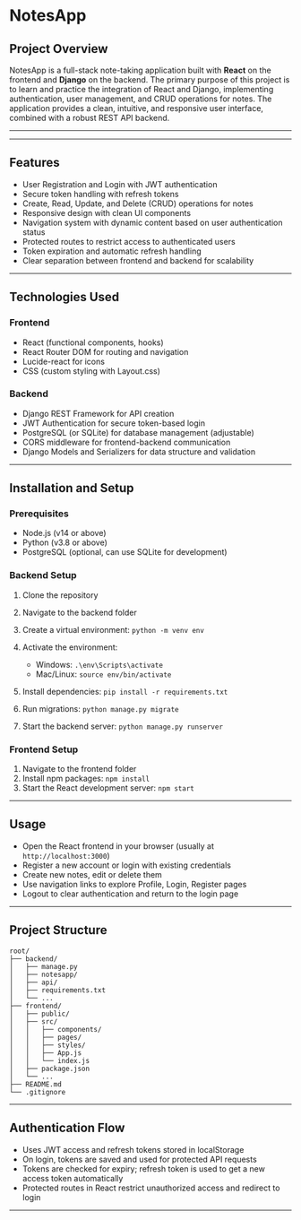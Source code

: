 ﻿# NotesApp

## Project Overview

NotesApp is a full-stack note-taking application built with **React** on the frontend and **Django** on the backend. The primary purpose of this project is to learn and practice the integration of React and Django, implementing authentication, user management, and CRUD operations for notes. The application provides a clean, intuitive, and responsive user interface, combined with a robust REST API backend.

---



---

## Features

* User Registration and Login with JWT authentication
* Secure token handling with refresh tokens
* Create, Read, Update, and Delete (CRUD) operations for notes
* Responsive design with clean UI components
* Navigation system with dynamic content based on user authentication status
* Protected routes to restrict access to authenticated users
* Token expiration and automatic refresh handling
* Clear separation between frontend and backend for scalability

---

## Technologies Used

### Frontend

* React (functional components, hooks)
* React Router DOM for routing and navigation
* Lucide-react for icons
* CSS (custom styling with Layout.css)

### Backend

* Django REST Framework for API creation
* JWT Authentication for secure token-based login
* PostgreSQL (or SQLite) for database management (adjustable)
* CORS middleware for frontend-backend communication
* Django Models and Serializers for data structure and validation

---

## Installation and Setup

### Prerequisites

* Node.js (v14 or above)
* Python (v3.8 or above)
* PostgreSQL (optional, can use SQLite for development)

### Backend Setup

1. Clone the repository
2. Navigate to the backend folder
3. Create a virtual environment: `python -m venv env`
4. Activate the environment:

   * Windows: `.\env\Scripts\activate`
   * Mac/Linux: `source env/bin/activate`
5. Install dependencies: `pip install -r requirements.txt`
6. Run migrations: `python manage.py migrate`
7. Start the backend server: `python manage.py runserver`

### Frontend Setup

1. Navigate to the frontend folder
2. Install npm packages: `npm install`
3. Start the React development server: `npm start`

---

## Usage

* Open the React frontend in your browser (usually at `http://localhost:3000`)
* Register a new account or login with existing credentials
* Create new notes, edit or delete them
* Use navigation links to explore Profile, Login, Register pages
* Logout to clear authentication and return to the login page

---

## Project Structure

```
root/
├── backend/
│   ├── manage.py
│   ├── notesapp/
│   ├── api/
│   ├── requirements.txt
│   └── ...
├── frontend/
│   ├── public/
│   ├── src/
│   │   ├── components/
│   │   ├── pages/
│   │   ├── styles/
│   │   ├── App.js
│   │   └── index.js
│   ├── package.json
│   └── ...
├── README.md
└── .gitignore
```

---

## Authentication Flow

* Uses JWT access and refresh tokens stored in localStorage
* On login, tokens are saved and used for protected API requests
* Tokens are checked for expiry; refresh token is used to get a new access token automatically
* Protected routes in React restrict unauthorized access and redirect to login

---
